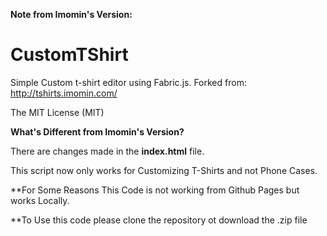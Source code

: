 **Note from Imomin's Version:**

CustomTShirt
============

Simple Custom t-shirt editor using Fabric.js. 
Forked from: http://tshirts.imomin.com/


The MIT License (MIT)

**What's Different from Imomin's Version?**

There are changes made in the **index.html** file.

This script now only works for Customizing T-Shirts and not Phone Cases.

**For Some Reasons This Code is not working from Github Pages but works Locally.

**To Use this code please clone the repository ot download the .zip file
